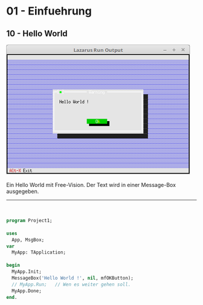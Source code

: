 # 01 - Einfuehrung
## 10 - Hello World

<img src="image.png" alt="Selfhtml"><br><br>
Ein Hello World mit Free-Vision.
Der Text wird in einer Message-Box ausgegeben.
<hr><br>

```pascal
program Project1;

uses
  App, MsgBox;
var
  MyApp: TApplication;

begin
  MyApp.Init;
  MessageBox('Hello World !', nil, mfOKButton);
  // MyApp.Run;   // Wen es weiter gehen soll.
  MyApp.Done;
end.
```


